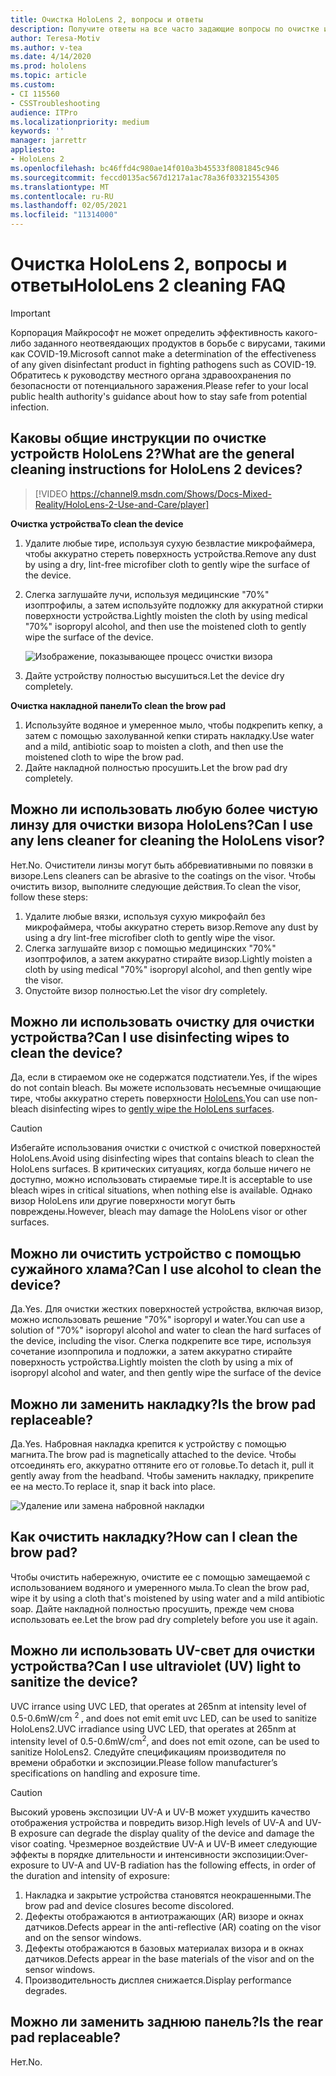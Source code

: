 ```yaml
---
title: Очистка HoloLens 2, вопросы и ответы
description: Получите ответы на все часто задающие вопросы по очистке и обслуживанию устройства HoloLens 2.
author: Teresa-Motiv
ms.author: v-tea
ms.date: 4/14/2020
ms.prod: hololens
ms.topic: article
ms.custom:
- CI 115560
- CSSTroubleshooting
audience: ITPro
ms.localizationpriority: medium
keywords: ''
manager: jarrettr
appliesto:
- HoloLens 2
ms.openlocfilehash: bc46ffd4c980ae14f010a3b45533f8081845c946
ms.sourcegitcommit: feccd0135ac567d1217a1ac78a36f03321554305
ms.translationtype: MT
ms.contentlocale: ru-RU
ms.lasthandoff: 02/05/2021
ms.locfileid: "11314000"
---
```

# <span data-ttu-id="8af5e-103">Очистка HoloLens 2, вопросы и ответы</span><span class="sxs-lookup"><span data-stu-id="8af5e-103">HoloLens 2 cleaning FAQ</span></span>

> [!IMPORTANT]  
> <span data-ttu-id="8af5e-104">Корпорация Майкрософт не может определить эффективность какого-либо заданного неотвеядающих продуктов в борьбе с вирусами, такими как COVID-19.</span><span class="sxs-lookup"><span data-stu-id="8af5e-104">Microsoft cannot make a determination of the effectiveness of any given disinfectant product in fighting pathogens such as COVID-19.</span></span> <span data-ttu-id="8af5e-105">Обратитесь к руководству местного органа здравоохранения по безопасности от потенциального заражения.</span><span class="sxs-lookup"><span data-stu-id="8af5e-105">Please refer to your local public health authority's guidance about how to stay safe from potential infection.</span></span>  

## <span data-ttu-id="8af5e-106">Каковы общие инструкции по очистке устройств HoloLens 2?</span><span class="sxs-lookup"><span data-stu-id="8af5e-106">What are the general cleaning instructions for HoloLens 2 devices?</span></span>

> [!VIDEO https://channel9.msdn.com/Shows/Docs-Mixed-Reality/HoloLens-2-Use-and-Care/player]

<!-- <iframe src="https://channel9.msdn.com/Shows/Docs-Mixed-Reality/HoloLens-2-Use-and-Care/player" width="960" height="540" allowFullScreen frameBorder="0" title="HoloLens 2 Use and Care - Microsoft Channel 9 Video"></iframe> -->

**<span data-ttu-id="8af5e-107">Очистка устройства</span><span class="sxs-lookup"><span data-stu-id="8af5e-107">To clean the device</span></span>**

1. <span data-ttu-id="8af5e-108">Удалите любые тире, используя сухую безвластие микрофаймера, чтобы аккуратно стереть поверхность устройства.</span><span class="sxs-lookup"><span data-stu-id="8af5e-108">Remove any dust by using a dry, lint-free microfiber cloth to gently wipe the surface of the device.</span></span>
1. <span data-ttu-id="8af5e-109">Слегка заглушайте лучи, используя медицинские "70%" изоптрофилы, а затем используйте подложку для аккуратной стирки поверхности устройства.</span><span class="sxs-lookup"><span data-stu-id="8af5e-109">Lightly moisten the cloth by using medical "70%" isopropyl alcohol, and then use the moistened cloth to gently wipe the surface of the device.</span></span>

   ![Изображение, показывающее процесс очистки визора](images/hololens-cleaning-visor.png)

1. <span data-ttu-id="8af5e-111">Дайте устройству полностью высушиться.</span><span class="sxs-lookup"><span data-stu-id="8af5e-111">Let the device dry completely.</span></span>

**<span data-ttu-id="8af5e-112">Очистка накладной панели</span><span class="sxs-lookup"><span data-stu-id="8af5e-112">To clean the brow pad</span></span>**

1. <span data-ttu-id="8af5e-113">Используйте водяное и умеренное мыло, чтобы подкрепить кепку, а затем с помощью захолуванной кепки стирать накладку.</span><span class="sxs-lookup"><span data-stu-id="8af5e-113">Use water and a mild, antibiotic soap to moisten a cloth, and then use the moistened cloth to wipe the brow pad.</span></span>
1. <span data-ttu-id="8af5e-114">Дайте накладной полностью просушить.</span><span class="sxs-lookup"><span data-stu-id="8af5e-114">Let the brow pad dry completely.</span></span>

## <span data-ttu-id="8af5e-115">Можно ли использовать любую более чистую линзу для очистки визора HoloLens?</span><span class="sxs-lookup"><span data-stu-id="8af5e-115">Can I use any lens cleaner for cleaning the HoloLens visor?</span></span>

<span data-ttu-id="8af5e-116">Нет.</span><span class="sxs-lookup"><span data-stu-id="8af5e-116">No.</span></span> <span data-ttu-id="8af5e-117">Очистители линзы могут быть аббревиативными по повязки в визоре.</span><span class="sxs-lookup"><span data-stu-id="8af5e-117">Lens cleaners can be abrasive to the coatings on the visor.</span></span> <span data-ttu-id="8af5e-118">Чтобы очистить визор, выполните следующие действия.</span><span class="sxs-lookup"><span data-stu-id="8af5e-118">To clean the visor, follow these steps:</span></span>  

1. <span data-ttu-id="8af5e-119">Удалите любые вязки, используя сухую микрофайл без микрофаймера, чтобы аккуратно стереть визор.</span><span class="sxs-lookup"><span data-stu-id="8af5e-119">Remove any dust by using a dry lint-free microfiber cloth to gently wipe the visor.</span></span>
1. <span data-ttu-id="8af5e-120">Слегка заглушайте визор с помощью медицинских "70%" изоптрофилов, а затем аккуратно стирайте визор.</span><span class="sxs-lookup"><span data-stu-id="8af5e-120">Lightly moisten a cloth by using medical "70%" isopropyl alcohol, and then gently wipe the visor.</span></span>
1. <span data-ttu-id="8af5e-121">Опустойте визор полностью.</span><span class="sxs-lookup"><span data-stu-id="8af5e-121">Let the visor dry completely.</span></span>

## <span data-ttu-id="8af5e-122">Можно ли использовать очистку для очистки устройства?</span><span class="sxs-lookup"><span data-stu-id="8af5e-122">Can I use disinfecting wipes to clean the device?</span></span>

<span data-ttu-id="8af5e-123">Да, если в стираемом оке не содержатся подстиатели.</span><span class="sxs-lookup"><span data-stu-id="8af5e-123">Yes, if the wipes do not contain bleach.</span></span> <span data-ttu-id="8af5e-124">Вы можете использовать несъемные очищающие тире, чтобы аккуратно стереть поверхности [HoloLens.](#what-are-the-general-cleaning-instructions-for-hololens-2-devices)</span><span class="sxs-lookup"><span data-stu-id="8af5e-124">You can use non-bleach disinfecting wipes to [gently wipe the HoloLens surfaces](#what-are-the-general-cleaning-instructions-for-hololens-2-devices).</span></span>  

> [!CAUTION]  
> <span data-ttu-id="8af5e-125">Избегайте использования очистки с очисткой с очисткой поверхностей HoloLens.</span><span class="sxs-lookup"><span data-stu-id="8af5e-125">Avoid using disinfecting wipes that contains bleach to clean the HoloLens surfaces.</span></span> <span data-ttu-id="8af5e-126">В критических ситуациях, когда больше ничего не доступно, можно использовать стираемые тире.</span><span class="sxs-lookup"><span data-stu-id="8af5e-126">It is acceptable to use bleach wipes in critical situations, when nothing else is available.</span></span> <span data-ttu-id="8af5e-127">Однако визор HoloLens или другие поверхности могут быть повреждены.</span><span class="sxs-lookup"><span data-stu-id="8af5e-127">However, bleach may damage the HoloLens visor or other surfaces.</span></span>

## <span data-ttu-id="8af5e-128">Можно ли очистить устройство с помощью сужайного хлама?</span><span class="sxs-lookup"><span data-stu-id="8af5e-128">Can I use alcohol to clean the device?</span></span>

<span data-ttu-id="8af5e-129">Да.</span><span class="sxs-lookup"><span data-stu-id="8af5e-129">Yes.</span></span> <span data-ttu-id="8af5e-130">Для очистки жестких поверхностей устройства, включая визор, можно использовать решение "70%" isopropyl и water.</span><span class="sxs-lookup"><span data-stu-id="8af5e-130">You can use a solution of "70%" isopropyl alcohol and water to clean the hard surfaces of the device, including the visor.</span></span> <span data-ttu-id="8af5e-131">Слегка подкрепите все тире, используя сочетание изоппропила и подложки, а затем аккуратно стирайте поверхность устройства.</span><span class="sxs-lookup"><span data-stu-id="8af5e-131">Lightly moisten the cloth by using a mix of isopropyl alcohol and water, and then gently wipe the surface of the device</span></span>

## <span data-ttu-id="8af5e-132">Можно ли заменить накладку?</span><span class="sxs-lookup"><span data-stu-id="8af5e-132">Is the brow pad replaceable?</span></span>

<span data-ttu-id="8af5e-133">Да.</span><span class="sxs-lookup"><span data-stu-id="8af5e-133">Yes.</span></span> <span data-ttu-id="8af5e-134">Набровная накладка крепится к устройству с помощью магнита.</span><span class="sxs-lookup"><span data-stu-id="8af5e-134">The brow pad is magnetically attached to the device.</span></span> <span data-ttu-id="8af5e-135">Чтобы отсоединять его, аккуратно оттяните его от головье.</span><span class="sxs-lookup"><span data-stu-id="8af5e-135">To detach it, pull it gently away from the headband.</span></span> <span data-ttu-id="8af5e-136">Чтобы заменить накладку, прикрепите ее на место.</span><span class="sxs-lookup"><span data-stu-id="8af5e-136">To replace it, snap it back into place.</span></span>

![Удаление или замена набровной накладки](images/hololens2-remove-browpad.png)

## <span data-ttu-id="8af5e-138">Как очистить накладку?</span><span class="sxs-lookup"><span data-stu-id="8af5e-138">How can I clean the brow pad?</span></span>

<span data-ttu-id="8af5e-139">Чтобы очистить набережную, очистите ее с помощью замещаемой с использованием водяного и умеренного мыла.</span><span class="sxs-lookup"><span data-stu-id="8af5e-139">To clean the brow pad, wipe it by using a cloth that's moistened by using water and a mild antibiotic soap.</span></span> <span data-ttu-id="8af5e-140">Дайте накладной полностью просушить, прежде чем снова использовать ее.</span><span class="sxs-lookup"><span data-stu-id="8af5e-140">Let the brow pad dry completely before you use it again.</span></span>

## <span data-ttu-id="8af5e-141">Можно ли использовать UV-свет для очистки устройства?</span><span class="sxs-lookup"><span data-stu-id="8af5e-141">Can I use ultraviolet (UV) light to sanitize the device?</span></span>

<span data-ttu-id="8af5e-142">UVC irrance using UVC LED, that operates at 265nm at intensity level of 0.5-0.6mW/cm <sup> 2 </sup> , and does not emit emit uvc LED, can be used to sanitize HoloLens2.</span><span class="sxs-lookup"><span data-stu-id="8af5e-142">UVC irradiance using UVC LED, that operates at 265nm at intensity level of 0.5-0.6mW/cm<sup>2</sup>, and does not emit ozone, can be used to sanitize HoloLens2.</span></span> <span data-ttu-id="8af5e-143">Следуйте спецификациям производителя по времени обработки и экспозиции.</span><span class="sxs-lookup"><span data-stu-id="8af5e-143">Please follow manufacturer’s specifications on handling and exposure time.</span></span>

> [!CAUTION]  
> <span data-ttu-id="8af5e-144">Высокий уровень экспозиции UV-A и UV-B может ухудшить качество отображения устройства и повредить визор.</span><span class="sxs-lookup"><span data-stu-id="8af5e-144">High levels of UV-A and UV-B exposure can degrade the display quality of the device and damage the visor coating.</span></span> <span data-ttu-id="8af5e-145">Чрезмерное воздействие UV-A и UV-B имеет следующие эффекты в порядке длительности и интенсивности экспозиции:</span><span class="sxs-lookup"><span data-stu-id="8af5e-145">Over-exposure to UV-A and UV-B radiation has the following effects, in order of the duration and intensity of exposure:</span></span>
>  
> 1. <span data-ttu-id="8af5e-146">Накладка и закрытие устройства становятся неокрашенными.</span><span class="sxs-lookup"><span data-stu-id="8af5e-146">The brow pad and device closures become discolored.</span></span>
> 1. <span data-ttu-id="8af5e-147">Дефекты отображаются в антиотражающих (AR) визоре и окнах датчиков.</span><span class="sxs-lookup"><span data-stu-id="8af5e-147">Defects appear in the anti-reflective (AR) coating on the visor and on the sensor windows.</span></span>
> 1. <span data-ttu-id="8af5e-148">Дефекты отображаются в базовых материалах визора и в окнах датчиков.</span><span class="sxs-lookup"><span data-stu-id="8af5e-148">Defects appear in the base materials of the visor and on the sensor windows.</span></span>
> 1. <span data-ttu-id="8af5e-149">Производительность дисплея снижается.</span><span class="sxs-lookup"><span data-stu-id="8af5e-149">Display performance degrades.</span></span>

## <span data-ttu-id="8af5e-150">Можно ли заменить заднюю панель?</span><span class="sxs-lookup"><span data-stu-id="8af5e-150">Is the rear pad replaceable?</span></span>

<span data-ttu-id="8af5e-151">Нет.</span><span class="sxs-lookup"><span data-stu-id="8af5e-151">No.</span></span>
